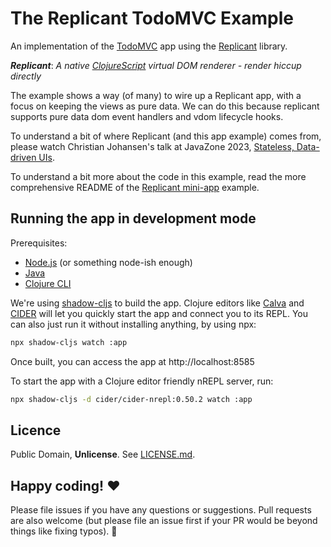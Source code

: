 # The Replicant TodoMVC Example

An implementation of the [TodoMVC](http://todomvc.com) app using the [Replicant](https://github.com/cjohansen/replicant) library.

***Replicant***: _A native [ClojureScript](https://clojurescript.org) virtual DOM renderer - render hiccup directly_

The example shows a way (of many) to wire up a Replicant app, with a focus on keeping the views as pure data. We can do this because replicant supports pure data dom event handlers and vdom lifecycle hooks.

To understand a bit of where Replicant (and this app example) comes from, please watch Christian Johansen's talk at JavaZone 2023, [Stateless, Data-driven UIs](https://2023.javazone.no/program/85f23370-440f-42b5-bf50-4cb811fef44d).

To understand a bit more about the code in this example, read the more comprehensive README of the [Replicant mini-app](https://github.com/anteoas/replicant-mini-app) example.

## Running the app in development mode

Prerequisites:

- [Node.js](https://nodejs.org) (or something node-ish enough)
- [Java](https://adoptopenjdk.net)
- [Clojure CLI](https://clojure.org/guides/getting_started)

We're using [shadow-cljs](https://github.com/thheller/shadow-cljs) to build the app. Clojure editors like [Calva](https://calva.io) and [CIDER](https://cider.mx/) will let you quickly start the app and connect you to its REPL. You can also just run it without installing anything, by using npx:

```sh
npx shadow-cljs watch :app
```

Once built, you can access the app at http://localhost:8585


To start the app with a Clojure editor friendly nREPL server, run:

```sh
npx shadow-cljs -d cider/cider-nrepl:0.50.2 watch :app
```

## Licence

Public Domain, **Unlicense**. See [LICENSE.md](LICENSE.md).

## Happy coding! ♥️

Please file issues if you have any questions or suggestions. Pull requests are also welcome (but please file an issue first if your PR would be beyond things like fixing typos). 🙏
